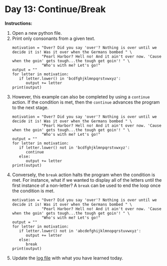 # Day 13: Continue/Break
**Instructions:** 
1. Open a new python file.
2. Print only consonants from a given text.
   ```
   motivation = "Over? Did you say 'over'? Nothing is over until we decide it is! Was it over when the Germans bombed " \
                "Pearl Harbor? Hell no! And it ain't over now. 'Cause when the goin' gets tough...the tough get goin'! " \
                "Who's with me? Let's go!"
   output = ""
   for letter in motivation:
      if letter.lower() in 'bcdfghjklmnpqrstvwxyz':
         output += letter
   print(output)
   ```
3. However, this example can also be completed by using a `continue` action. If the condition is met, then the `continue` advances the program to the next stage.
   ```
   motivation = "Over? Did you say 'over'? Nothing is over until we decide it is! Was it over when the Germans bombed " \
                "Pearl Harbor? Hell no! And it ain't over now. 'Cause when the goin' gets tough...the tough get goin'! " \
                "Who's with me? Let's go!"
   output = ""
   for letter in motivation:
      if letter.lower() not in 'bcdfghjklmnpqrstvwxyz':
         continue
      else:
         output += letter
   print(output)
   ```
4. Conversely, the `break` action halts the program when the condition is met. For instance, what if we wanted to display all of the letters until the first instance of a non-letter? A `break` can be used to end the loop once the condition is met.
   ```
   motivation = "Over? Did you say 'over'? Nothing is over until we decide it is! Was it over when the Germans bombed " \
                "Pearl Harbor? Hell no! And it ain't over now. 'Cause when the goin' gets tough...the tough get goin'! " \
                "Who's with me? Let's go!"
   output = ""
   for letter in motivation:
      if letter.lower() not in 'abcdefghijklmnopqrstuvwxyz':
         output += letter
      else:
         break
   print(output)
   ```
5. Update the [log file](../../log.md) with what you have learned today.
